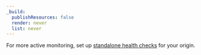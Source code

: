 ```yaml
---
_build:
  publishResources: false
  render: never
  list: never
---
```

For more active monitoring, set up [standalone health checks](https://support.cloudflare.com/hc/articles/4404867308429) for your origin.
